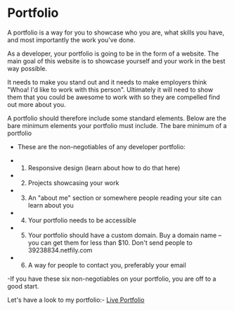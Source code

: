 # Portfolio
A portfolio is a way for you to showcase who you are, what skills you have, and most importantly the work you've done.

As a developer, your portfolio is going to be in the form of a website. The main goal of this website is to showcase yourself and your work in the best way possible.

It needs to make you stand out and it needs to make employers think "Whoa! I'd like to work with this person". Ultimately it will need to show them that you could be awesome to work with so they are compelled find out more about you.

A portfolio should therefore include some standard elements. Below are the bare minimum elements your portfolio must include.
The bare minimum of a portfolio
- These are the non-negotiables of any developer portfolio:

- 1. Responsive design (learn about how to do that here)
- 2. Projects showcasing your work
- 3. An "about me" section or somewhere people reading your site can learn about you
- 4. Your portfolio needs to be accessible
- 5. Your portfolio should have a custom domain. Buy a domain name – you can get them for less than $10. Don't send people to 39238834.netfily.com
- 6. A way for people to contact you, preferably your email

-If you have these six non-negotiables on your portfolio, you are off to a good start.

Let's have a look to my portfolio:-     [Live Portfolio](https://rajanand-132.github.io/Portfolio/)         
